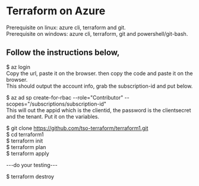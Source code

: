 # Terraform on Azure

Prerequisite on linux: azure cli, terraform and git.<br>
Prerequisite on windows: azure cli, terraform, git and powershell/git-bash.

## Follow the instructions below, 

$ az login<br>
Copy the url, paste it on the browser.  then copy the code and paste it on the browser.<br>
This should output the account info, grab the subscription-id and put below.<br>

$ az ad sp create-for-rbac --role="Contributor" --scopes="/subscriptions/subscription-id"<br>
This will out the appid which is the clientid, the password is the clientsecret and the tenant.  Put it on the variables.

$ git clone https://github.com/tso-terraform/terraform1.git<br>
$ cd terraform1<br>
$ terraform init<br>
$ terraform plan<br>
$ terraform apply<br>

---do your testing---

$ terraform destroy
 
